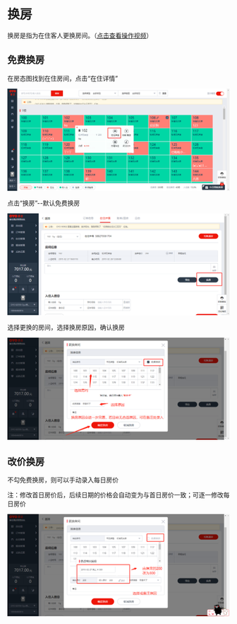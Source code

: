 # 换房

换房是指为在住客人更换房间。（[点击查看操作视频](http://v.qq.com/x/page/z0844tqpqa9.html)）

## 免费换房

在房态图找到在住房间，点击“在住详情”

![](../../.gitbook/assets/image%20%28191%29.png)

点击“换房”--默认免费换房

![](../../.gitbook/assets/image%20%2874%29.png)

选择更换的房间，选择换房原因，确认换房

![](../../.gitbook/assets/image%20%2849%29.png)

## 改价换房

不勾免费换房，则可以手动录入每日房价

注：修改首日房价后，后续日期的价格会自动变为与首日房价一致；可逐一修改每日房价

![](../../.gitbook/assets/image%20%2872%29.png)

